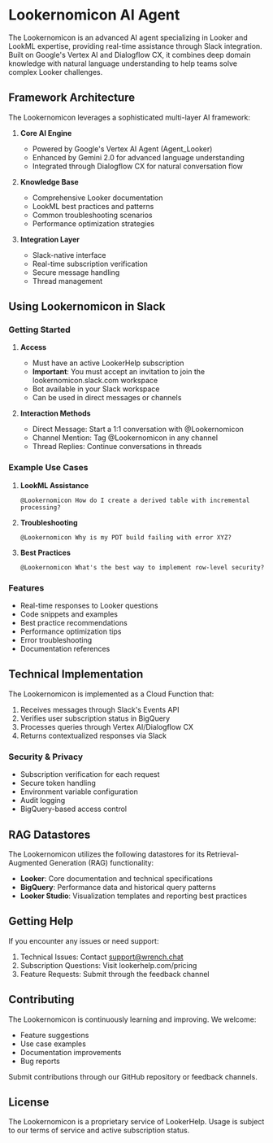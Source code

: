 # Lookernomicon AI Agent

The Lookernomicon is an advanced AI agent specializing in Looker and LookML expertise, providing real-time assistance through Slack integration. Built on Google's Vertex AI and Dialogflow CX, it combines deep domain knowledge with natural language understanding to help teams solve complex Looker challenges.

## Framework Architecture

The Lookernomicon leverages a sophisticated multi-layer AI framework:

1. **Core AI Engine**
   - Powered by Google's Vertex AI Agent (Agent_Looker)
   - Enhanced by Gemini 2.0 for advanced language understanding
   - Integrated through Dialogflow CX for natural conversation flow

2. **Knowledge Base**
   - Comprehensive Looker documentation
   - LookML best practices and patterns
   - Common troubleshooting scenarios
   - Performance optimization strategies

3. **Integration Layer**
   - Slack-native interface
   - Real-time subscription verification
   - Secure message handling
   - Thread management

## Using Lookernomicon in Slack

### Getting Started

1. **Access**
   - Must have an active LookerHelp subscription
   - **Important**: You must accept an invitation to join the lookernomicon.slack.com workspace
   - Bot available in your Slack workspace
   - Can be used in direct messages or channels

2. **Interaction Methods**
   - Direct Message: Start a 1:1 conversation with @Lookernomicon
   - Channel Mention: Tag @Lookernomicon in any channel
   - Thread Replies: Continue conversations in threads

### Example Use Cases

1. **LookML Assistance**
   ```
   @Lookernomicon How do I create a derived table with incremental processing?
   ```

2. **Troubleshooting**
   ```
   @Lookernomicon Why is my PDT build failing with error XYZ?
   ```

3. **Best Practices**
   ```
   @Lookernomicon What's the best way to implement row-level security?
   ```

### Features

- Real-time responses to Looker questions
- Code snippets and examples
- Best practice recommendations
- Performance optimization tips
- Error troubleshooting
- Documentation references

## Technical Implementation

The Lookernomicon is implemented as a Cloud Function that:

1. Receives messages through Slack's Events API
2. Verifies user subscription status in BigQuery
3. Processes queries through Vertex AI/Dialogflow CX
4. Returns contextualized responses via Slack

### Security & Privacy

- Subscription verification for each request
- Secure token handling
- Environment variable configuration
- Audit logging
- BigQuery-based access control

## RAG Datastores

The Lookernomicon utilizes the following datastores for its Retrieval-Augmented Generation (RAG) functionality:

- **Looker**: Core documentation and technical specifications
- **BigQuery**: Performance data and historical query patterns
- **Looker Studio**: Visualization templates and reporting best practices

## Getting Help

If you encounter any issues or need support:

1. Technical Issues: Contact support@wrench.chat
2. Subscription Questions: Visit lookerhelp.com/pricing
3. Feature Requests: Submit through the feedback channel

## Contributing

The Lookernomicon is continuously learning and improving. We welcome:

- Feature suggestions
- Use case examples
- Documentation improvements
- Bug reports

Submit contributions through our GitHub repository or feedback channels.

## License

The Lookernomicon is a proprietary service of LookerHelp. Usage is subject to our terms of service and active subscription status.
